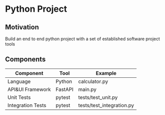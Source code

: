 # Python Project

## Motivation
Build an end to end python project with a set of established software project tools


## Components

|Component|Tool|Example|
|---|---|---|
|Language|Python|calculator.py|
|API&UI Framework|FastAPI| main.py|
|Unit Tests|pytest|tests/test_unit.py|
|Integration Tests|pytest|tests/test_integration.py|